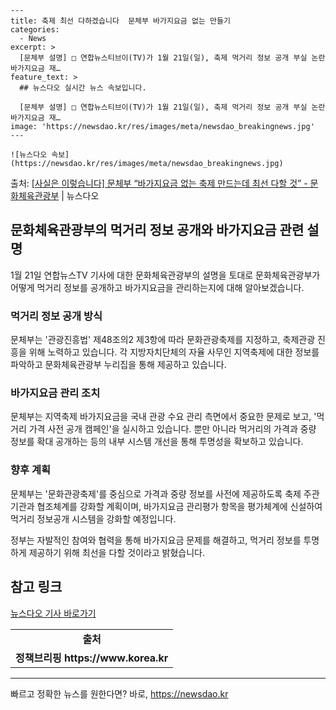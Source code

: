     ---
    title: 축제 최선 다하겠습니다  문체부 바가지요금 없는 만들기
    categories:
      - News
    excerpt: >
      [문체부 설명] □ 연합뉴스티브이(TV)가 1월 21일(일), 축제 먹거리 정보 공개 부실 논란바가지요금 재…
    feature_text: >
      ## 뉴스다오 실시간 뉴스 속보입니다.
    
      [문체부 설명] □ 연합뉴스티브이(TV)가 1월 21일(일), 축제 먹거리 정보 공개 부실 논란바가지요금 재…
    image: 'https://newsdao.kr/res/images/meta/newsdao_breakingnews.jpg'
    ---
    
    ![뉴스다오 속보](https://newsdao.kr/res/images/meta/newsdao_breakingnews.jpg)

<p>출처: <a href="https://newsdao.kr/3057" rel="dofollow">[사실은 이렇습니다] 문체부 “바가지요금 없는 축제 만드는데 최선 다할 것” - 문화체육관광부</a> | 뉴스다오</p>

<h2 data-ke-size="size26">문화체육관광부의 먹거리 정보 공개와 바가지요금 관련 설명</h2>
<p data-ke-size="size16">1월 21일 연합뉴스TV 기사에 대한 문화체육관광부의 설명을 토대로 문화체육관광부가 어떻게 먹거리 정보를 공개하고 바가지요금을 관리하는지에 대해 알아보겠습니다.</p>

<h3>먹거리 정보 공개 방식</h3>
<p data-ke-size="size16">문체부는 '관광진흥법' 제48조의2 제3항에 따라 문화관광축제를 지정하고, 축제관광 진흥을 위해 노력하고 있습니다. 각 지방자치단체의 자율 사무인 지역축제에 대한 정보를 파악하고 문화체육관광부 누리집을 통해 제공하고 있습니다.</p>

<h3>바가지요금 관리 조치</h3>
<p data-ke-size="size16">문체부는 지역축제 바가지요금을 국내 관광 수요 관리 측면에서 중요한 문제로 보고, '먹거리 가격 사전 공개 캠페인'을 실시하고 있습니다. 뿐만 아니라 먹거리의 가격과 중량 정보를 확대 공개하는 등의 내부 시스템 개선을 통해 투명성을 확보하고 있습니다.</p>

<h3>향후 계획</h3>
<p data-ke-size="size16">문체부는 '문화관광축제'를 중심으로 가격과 중량 정보를 사전에 제공하도록 축제 주관기관과 협조체계를 강화할 계획이며, 바가지요금 관리평가 항목을 평가체계에 신설하여 먹거리 정보공개 시스템을 강화할 예정입니다.</p>

<p data-ke-size="size16">정부는 자발적인 참여와 협력을 통해 바가지요금 문제를 해결하고, 먹거리 정보를 투명하게 제공하기 위해 최선을 다할 것이라고 밝혔습니다.</p>

<h2 data-ke-size="size26">참고 링크</h2>
<p data-ke-size="size16"><a href="https://newsdao.kr/3057">뉴스다오 기사 바로가기</a></p>
<table style="width: 100%;" cellspacing="0" cellpadding="0">
<tbody>
<tr>
<td style="text-align: center; height: 17px;"><b>출처</b></td>
</tr>
<tr>
<td style="text-align: center; height: 17px;"><b>정책브리핑 https://www.korea.kr</b></td>
</tr>
</tbody>
</table>
<hr> 

빠르고 정확한 뉴스를 원한다면? 바로, <a href="https://newsdao.kr" rel="dofollow">https://newsdao.kr</a>


    
